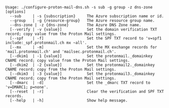 <pre><code>Usage: ./configure-proton-mail-dns.sh -s sub -g group -z dns-zone [options]
  --sub     | -s {subscription}     The Azure subscription name or id.
  --group   | -g {resource-group}   The Azure resource group name.
  --dns-zone | -z {dns-zone}        The Azure DNS Zone name.
  [--verify | -v {value}]           Set the domain verification TXT record; copy value from the Proton Mail settings.
  [--spf    | -f]                   Set the SPF TXT record to 'v=spf1 include:_spf.protonmail.ch mx ~all'.
  [--mx     | -m]                   Set the MX exchange records for 'mail.protonmail.ch' and 'mailsec.protonmail.ch'.
  [--dkim1  | -1 {value}]           Set the protonmail._domainkey CNAME record; copy value from the Proton Mail settings.
  [--dkim2  | -2 {value}]           Set the protonmail2._domainkey CNAME record; copy from the Proton Mail settings.
  [--dkim3  | -3 {value}]           Set the protonmail3._domainkey CNAME record; copy from the Proton Mail settings.
  [--dmarc  | -d]                   Set the _dmarc TXT record to 'v=DMARC1; p=none'.
  [--reset  | -r]                   Clear the verification and SPF TXT records.
  [--help   | -h]                   Show help message.
</code></pre>